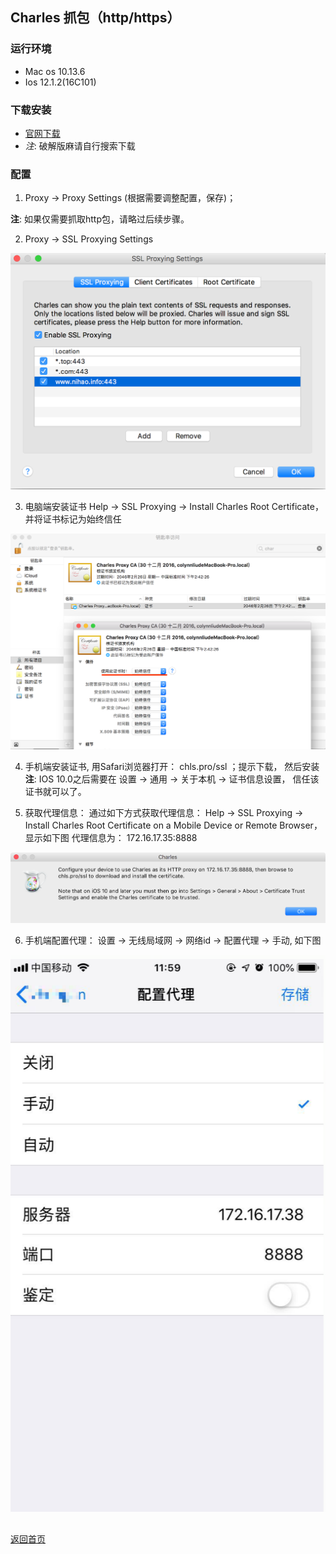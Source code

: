 ## Charles 抓包（http/https）

### 运行环境
* Mac os 10.13.6
* Ios 12.1.2(16C101)

### 下载安装
* [官网下载](https://www.charlesproxy.com/download/)
* _注_: 破解版麻请自行搜索下载

### 配置
1. Proxy -> Proxy Settings (根据需要调整配置，保存)；

__注__: 如果仅需要抓取http包，请略过后续步骤。

2. Proxy -> SSL Proxying Settings

![Image](images/ssl_proxy_setting.png)

3. 电脑端安装证书 Help -> SSL Proxying -> Install Charles Root Certificate，并将证书标记为始终信任

![Image](images/cert_trust.png)

4. 手机端安装证书, 用Safari浏览器打开： chls.pro/ssl ；提示下载， 然后安装
__注__: IOS 10.0之后需要在 设置 -> 通用 -> 关于本机 -> 证书信息设置， 信任该证书就可以了。

5. 获取代理信息：
通过如下方式获取代理信息： Help -> SSL Proxying -> Install Charles Root Certificate on a Mobile Device or Remote Browser，
显示如下图 代理信息为： 172.16.17.35:8888

![Image](images/charles_proxy_info.png)

6. 手机端配置代理：
设置 -> 无线局域网 -> 网络id -> 配置代理 -> 手动, 如下图

![Image](images/mobile_proxy_setting.png)

##
[返回首页](/index.html)





